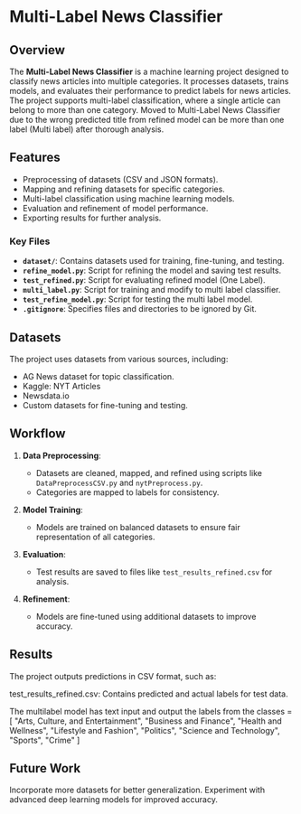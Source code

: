 # Multi-Label News Classifier

## Overview
The **Multi-Label News Classifier** is a machine learning project designed to classify news articles into multiple categories. It processes datasets, trains models, and evaluates their performance to predict labels for news articles. The project supports multi-label classification, where a single article can belong to more than one category. Moved to Multi-Label News Classifier due to the wrong predicted title from refined model can be more than one label (Multi label) after thorough analysis.
## Features
- Preprocessing of datasets (CSV and JSON formats).
- Mapping and refining datasets for specific categories.
- Multi-label classification using machine learning models.
- Evaluation and refinement of model performance.
- Exporting results for further analysis.

### Key Files
- **`dataset/`**: Contains datasets used for training, fine-tuning, and testing.
- **`refine_model.py`**: Script for refining the model and saving test results.
- **`test_refined.py`**: Script for evaluating refined model (One Label).
- **`multi_label.py`**: Script for training and modify to multi label classifier.
- **`test_refine_model.py`**: Script for testing the multi label model.
- **`.gitignore`**: Specifies files and directories to be ignored by Git.

## Datasets
The project uses datasets from various sources, including:
- AG News dataset for topic classification.
- Kaggle: NYT Articles
- Newsdata.io
- Custom datasets for fine-tuning and testing.

## Workflow
1. **Data Preprocessing**:
   - Datasets are cleaned, mapped, and refined using scripts like `DataPreprocessCSV.py` and `nytPreprocess.py`.
   - Categories are mapped to labels for consistency.

2. **Model Training**:
   - Models are trained on balanced datasets to ensure fair representation of all categories.

3. **Evaluation**:
   - Test results are saved to files like `test_results_refined.csv` for analysis.

4. **Refinement**:
   - Models are fine-tuned using additional datasets to improve accuracy.

## Results
The project outputs predictions in CSV format, such as:

test_results_refined.csv: Contains predicted and actual labels for test data.

The multilabel model has text input and output the labels from the classes = [
    "Arts, Culture, and Entertainment",
    "Business and Finance",
    "Health and Wellness",
    "Lifestyle and Fashion",
    "Politics",
    "Science and Technology",
    "Sports",
    "Crime"
]

## Future Work
Incorporate more datasets for better generalization.
Experiment with advanced deep learning models for improved accuracy.
